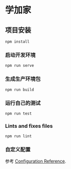 # 学加家

## 项目安装
```
npm install
```

### 启动开发环境
```
npm run serve
```

### 生成生产环境包
```
npm run build
```

### 运行自己的测试
```
npm run test
```

### Lints and fixes files
```
npm run lint
```

### 自定义配置
参考 [Configuration Reference](https://cli.vuejs.org/config/).
